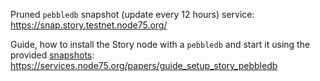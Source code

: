 Pruned `pebbledb` snapshot (update every 12 hours) service:
https://snap.story.testnet.node75.org/

Guide, how to install the Story node with a `pebbledb` and start it using the provided [snapshots](https://snap.story.testnet.node75.org/):
https://services.node75.org/papers/guide_setup_story_pebbledb
